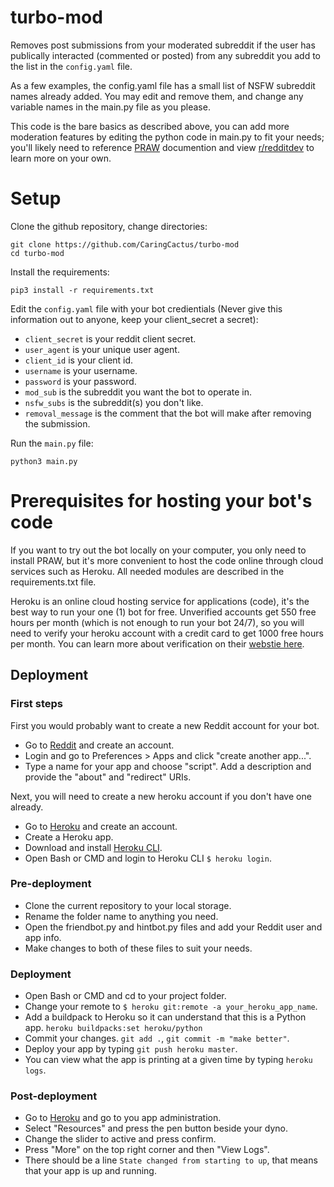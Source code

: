 # turbo-mod

Removes post submissions from your moderated subreddit if the user has publically interacted (commented or posted) from any subreddit you add to the list in the `config.yaml` file.

As a few examples, the config.yaml file has a small list of NSFW subreddit names already added. You may edit and remove them, and change any variable names in the main.py file as you please.

This code is the bare basics as described above, you can add more moderation features by editing the python code in main.py to fit your needs; you'll likely need to reference [PRAW](https://praw.readthedocs.io/en/stable/code_overview/praw_models.html) documention and view [r/redditdev](https://www.reddit.com/r/redditdev/) to learn more on your own.

# Setup

Clone the github repository, change directories:

    git clone https://github.com/CaringCactus/turbo-mod
    cd turbo-mod

Install the requirements:

    pip3 install -r requirements.txt

Edit the `config.yaml` file with your bot credientials (Never give this information out to anyone, keep your client_secret a secret):

- `client_secret` is your reddit client secret.
- `user_agent` is your unique user agent.
- `client_id` is your client id.
- `username` is your username.
- `password` is your password.
- `mod_sub` is the subreddit you want the bot to operate in.
- `nsfw_subs` is the subreddit(s) you don't like.
- `removal_message` is the comment that the bot will make after removing the submission.

Run the `main.py` file:

    python3 main.py
   
# Prerequisites for hosting your bot's code
If you want to try out the bot locally on your computer, you only need to install PRAW, but it's more convenient to host the code online through cloud services such as Heroku. All needed modules are described in the requirements.txt file.

Heroku is an online cloud hosting service for applications (code), it's the best way to run your one (1) bot for free. Unverified accounts get 550 free hours per month (which is not enough to run your bot 24/7), so you will need to verify your heroku account with a credit card to get 1000 free hours per month. You can learn more about verification on their [webstie here](https://www.heroku.com/free).

## Deployment

### First steps
First you would probably want to create a new Reddit account for your bot.

- Go to [Reddit](https://www.reddit.com) and create an account.
- Login and go to Preferences > Apps and click "create another app...".
- Type a name for your app and choose "script". Add a description and provide the "about" and "redirect" URIs.

Next, you will need to create a new heroku account if you don't have one already.

- Go to [Heroku](https://www.heroku.com) and create an account.
- Create a Heroku app.
- Download and install [Heroku CLI](https://devcenter.heroku.com/articles/heroku-cli).
- Open Bash or CMD and login to Heroku CLI `$ heroku login`.

### Pre-deployment
- Clone the current repository to your local storage.
- Rename the folder name to anything you need.
- Open the friendbot.py and hintbot.py files and add your Reddit user and app info.
- Make changes to both of these files to suit your needs.

### Deployment
- Open Bash or CMD and cd to your project folder.
- Change your remote to `$ heroku git:remote -a your_heroku_app_name`.
- Add a buildpack to Heroku so it can understand that this is a Python app. `heroku buildpacks:set heroku/python`
- Commit your changes. `git add .`, `git commit -m "make better"`.
- Deploy your app by typing `git push heroku master`.
- You can view what the app is printing at a given time by typing `heroku logs`.

### Post-deployment
- Go to [Heroku](https://www.heroku.com) and go to you app administration.
- Select "Resources" and press the pen button beside your dyno.
- Change the slider to active and press confirm.
- Press "More" on the top right corner and then "View Logs".
- There should be a line `State changed from starting to up`, that means that your app is up and running.
